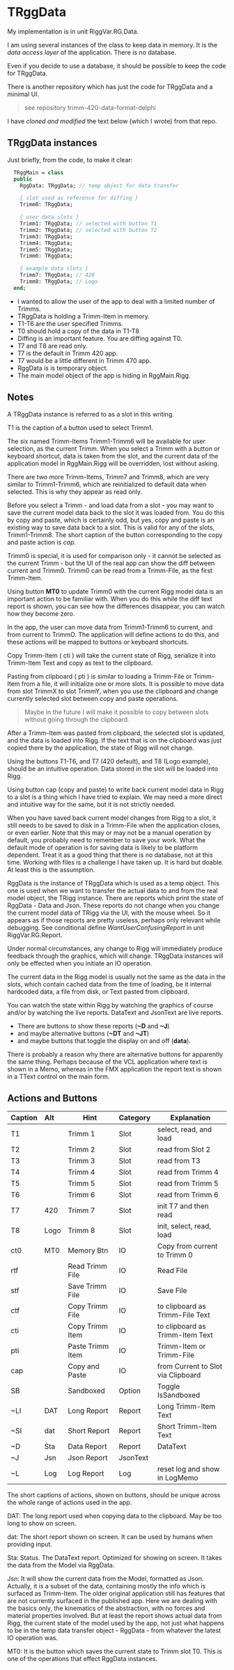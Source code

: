 ﻿# TRggData

My implementation is in unit RiggVar.RG.Data.

I am using several instances of the class to keep data in memory.
It is the *data access layer* of the application.
There is no database.

Even if you decide to use a database, it should be possible to keep the code for TRggData.

There is another repository which has just the code for TRggData and a minimal UI.

> see repository trimm-420-data-format-delphi

I have *cloned and modified* the text below (which I wrote) from that repo.

## TRggData instances

Just briefly, from the code, to make it clear:

```pascal
  TRggMain = class
  public
    RggData: TRggData; // temp object for data transfer

    { slot used as reference for diffing }
    Trimm0: TRggData;

    { user data slots }
    Trimm1: TRggData; // selected with button T1
    Trimm2: TRggData; // selected with button T2
    Trimm3: TRggData;
    Trimm4: TRggData;
    Trimm5: TRggData;
    Trimm6: TRggData;

    { example data slots }
    Trimm7: TRggData; // 420
    Trimm8: TRggData; // Logo
  end;
```

- I wanted to allow the user of the app to deal with a limited number of Trimms.
- TRggData is holding a Trimm-Item in memory.
- T1-T6 are the user specified Trimms.
- T0 should hold a copy of the data in T1-T8
- Diffing is an important feature. You are diffing against T0.
- T7 and T8 are read only.
- T7 is the default in Trimm 420 app.
- T7 would be a little different in Trimm 470 app.
- RggData is is temporary object.
- The main model object of the app is hiding in RggMain.Rigg.

## Notes

A TRggData instance is referred to as a slot in this writing.

T1 is the caption of a button used to select Trimm1.

The six named Trimm-Items Trimm1-Trimm6 will be available for user selection, as the current Trimm.
When you select a Trimm with a button or keyboard shortcut, data is taken from the slot,
and the current data of the application model in RggMain.Rigg will be overridden, lost without asking.

There are two more Trimm-Items, Trimm7 and Trimm8, which are very similar to Trimm1-Trimm6,
which are reinitialized to default data when selected.
This is why they appear as read only.

Before you select a Trimm - and load data from a slot -
you may want to save the current model data back to the slot it was loaded from.
You do this by copy and paste,
which is certainly odd, but yes, copy and paste is an existing way to save data back to a slot.
This is valid for any of the slots, Trimm1-Trimm8.
The short caption of the button corresponding to the copy and paste action is *cap*.

Trimm0 is special, it is used for comparison only - it cannot be selected as the current Trimm -
but the UI of the real app can show the diff between current and Trimm0.
Trimm0 can be read from a Trimm-File, as the first Trimm-Item.

Using button **MT0** to update Trimm0 with the current Rigg model data is an important action to be familiar with.
When you do this while the diff text report is shown,
you can see how the differences disappear,
you can watch how they become zero.

In the app, the user can move data from Trimm1-Trimm6 to current, and from current to TrimmO.
The application will define actions to do this,
and these actions will be mapped to buttons or keyboard shortcuts.

Copy Trimm-Item ( cti ) will take the current state of Rigg, serialize it into Trimm-Item Text and copy as text to the clipboard.

Pasting from clipboard ( pti ) is similar to loading a Trimm-File or Trimm-Item from a file, it will initialize one or more slots.
It is possible to move data from slot TrimmX to slot TrimmY, when you use the clipboard
and change currently selected slot between copy and paste operations.

> Maybe in the future I will make it possible to copy between slots without going through the clipboard.

After a Trimm-Item was pasted from clipboard, the selected slot is updated, and the data is loaded into Rigg.
If the text that is on the clipboard was just copied there by the application, the state of Rigg will not change.

Using the buttons T1-T6, and T7 (420 default), and T8 (Logo example), should be an intuitive operation.
Data stored in the slot will be loaded into Rigg.

Using button cap (copy and paste) to write back current model data in Rigg to a slot is a thing which I have tried to explain.
We may need a more direct and intuitive way for the same, but it is not strictly needed.

When you have saved back current model changes from Rigg to a slot,
it still needs to be saved to disk in a Trimm-File when the application closes, or even earlier.
Note that this may or may not be a manual operation by default, you probably need to remember to save your work.
What the default mode of operation is for saving data is likely to be platform dependent.
Treat it as a good thing that there is no database, not at this time.
Working with files is a challenge I have taken up.
It is hard but doable. At least this is the assumption.

RggData is the instance of TRggData which is used as a temp object.
This one is used when we want to transfer the actual data to and from the real model object, the TRigg instance.
There are reports which print the state of RggData - Data and Json.
These reports do not change when you change the current model data of TRigg via the UI, with the mouse wheel.
So it appears as if those reports are pretty useless, perhaps only relevant while debugging.
See conditional define *WantUserConfusingReport* in unit RiggVar.RG.Report.

Under normal circumstances, any change to Rigg will immediately produce feedback through the graphics, which will change.
TRggData instances will only be effected when you initiate an IO operation.

The current data in the Rigg model is usually not the same as the data in the slots,
which contain cached data from the time of loading, be it internal hardcoded data, a file from disk, or Text pasted from clipboard.

You can watch the state within Rigg by watching the graphics of course and/or by watching the live reports.
DataText and JsonText are live reports.
- There are buttons to show these reports (**~D** and **~J**)
- and maybe alternative buttons (**~DT** and **~JT**)
- and maybe buttons that toggle the display on and off (**data**).

There is probably a reason why there are alternative buttons for apparently the same thing.
Perhaps because of the VCL application where text is shown in a Memo,
whereas in the FMX application the report text is shown in a TText control on the main form.

## Actions and Buttons

| Caption | Alt | Hint | Category | Explanation |
| :-- | :- | - | - | - |
| T1  |    | Trimm 1 |Slot| select, read, and load |
| T2  |    | Trimm 2 |Slot| read from Slot 2 |
| T3  |    | Trimm 3 |Slot| read from T3 |
| T4  |    | Trimm 4 |Slot| read from Trimm 4 |
| T5  |    | Trimm 5 |Slot| read from Trimm 5 |
| T6  |    | Trimm 6 |Slot| read from Trimm 6 |
| T7  |420 | Trimm 7 |Slot| init T7 and then read |
| T8  |Logo| Trimm 8 |Slot| init, select, read, load |
| ct0 |MT0 |Memory Btn|IO|Copy from current to Trimm 0 |
| rtf |    |Read Trimm File|IO| Read File |
| stf |    |Save Trimm File|IO| Save File |
| ctf |    |Copy Trimm File|IO| to clipboard as Trimm-File Text |
| cti |    |Copy Trimm Item|IO| to clipboard as Trimm-Item Text |
| pti |    |Paste Trimm Item|IO| Trimm-Item or Trimm-File |
| cap |    |Copy and Paste|IO| from Current to Slot via Clipboard |
| SB  |    |Sandboxed|Option| Toggle IsSandboxed |
| ~LI |DAT |Long Report|Report| Long Trimm-Item Text |
| ~SI |dat |Short Report|Report| Short Trimm-Item Text |
| ~D  |Sta |Data Report|Report| DataText|
| ~J  |Jsn |Json Report| JsonText |
| ~L  |Log |Log Report|Log| reset log and show in LogMemo |

The short captions of actions, shown on buttons, should be unique across the whole range of actions used in the app.

DAT: The long report used when copying data to the clipboard. May be too long to show on screen.

dat: The short report shown on screen. It can be used by humans when providing input.

Sta: Status. The DataText report. Optimized for showing on screen.
It takes the data from the Model via RggData.

Jsn: It will show the current data from the Model, formatted as Json.
Actually, it is a subset of the data, containing mostly the info which is surfaced as Trimm-Item.
The older original application still has features that are not currently surfaced in the published app.
Here we are dealing with the basics only, the kinematics of the abstraction, with no forces and material properties involved.
But at least the report shows actual data from Rigg, the current state of the model used by the app,
not just what happens to be in the temp data transfer object - RggData - from whatever the latest IO operation was.

MT0: It is the button which saves the current state to Trimm slot T0.
This is one of the operations that effect RggData instances.